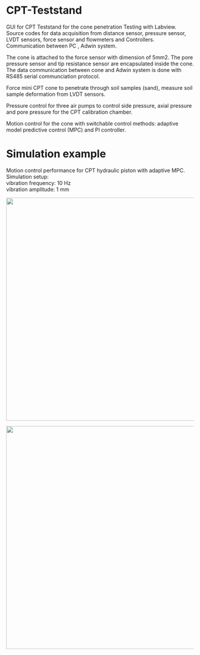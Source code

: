 # CPT-Teststand
GUI for CPT Teststand for the cone penetration Testing with Labview. Source codes for data acquisition from distance sensor, pressure sensor, LVDT sensors, force sensor and flowmeters and Controllers. Communication between PC , Adwin system. 

The cone is attached to the force sensor with dimension of 5mm2. The pore pressure sensor and tip resistance sensor are encapsulated inside the cone. The data communication between cone and Adwin system is done with RS485 serial communciation protocol.

Force mini CPT cone to penetrate through soil samples (sand), measure soil sample deformation from LVDT sensors.

Pressure control for three air pumps to control side pressure, axial pressure and pore pressure for the CPT calibration chamber.

Motion control for the cone with switchable control methods: adaptive model predictive control (MPC) and PI controller.


# Simulation example
Motion control performance for CPT hydraulic piston with adaptive MPC. 
<br/>
Simulation setup: <br/>
     vibration frequency: 10 Hz <br/>
     vibration amplitude: 1 mm 


<p align="center">
  <img src="https://user-images.githubusercontent.com/89796179/199206688-add67bc0-8f7b-427d-a930-76b3de3b0b57.png" width="600" />
  </p>

<p align="center">
  <img src="https://user-images.githubusercontent.com/89796179/199206693-4056337e-d6e6-48f7-b197-509d15f7e5df.png" width="600" />
  </p>
